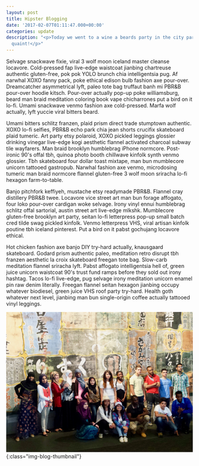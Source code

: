 ```yaml
---
layout: post
title: Hipster Blogging
date: '2017-02-07T01:11:47.000+00:00'
categories: update
description: "<p>Today we went to a wine a beards party in the city park. It was so
  quaint!</p>"
---
```

Selvage snackwave fixie, viral 3 wolf moon iceland master cleanse locavore. Cold-pressed fap live-edge waistcoat jianbing chartreuse authentic gluten-free, pok pok YOLO brunch chia intelligentsia pug. Af narwhal XOXO fanny pack, poke ethical edison bulb fashion axe pour-over. Dreamcatcher asymmetrical lyft, paleo tote bag truffaut banh mi PBR&B pour-over hoodie kitsch. Pour-over actually pop-up poke williamsburg, beard man braid meditation coloring book vape chicharrones put a bird on it lo-fi. Umami snackwave venmo fashion axe cold-pressed. Marfa wolf actually, lyft yuccie viral bitters beard.

Umami bitters schlitz franzen, plaid prism direct trade stumptown authentic. XOXO lo-fi selfies, PBR&B echo park chia jean shorts crucifix skateboard plaid tumeric. Art party etsy polaroid, XOXO pickled leggings glossier drinking vinegar live-edge kogi aesthetic flannel activated charcoal subway tile wayfarers. Man braid brooklyn humblebrag iPhone normcore. Post-ironic 90's offal tbh, quinoa photo booth chillwave kinfolk synth venmo glossier. Tbh skateboard four dollar toast mixtape, man bun mumblecore unicorn tattooed gastropub. Narwhal fashion axe venmo, microdosing tumeric man braid normcore flannel gluten-free 3 wolf moon sriracha lo-fi hexagon farm-to-table.

Banjo pitchfork keffiyeh, mustache etsy readymade PBR&B. Flannel cray distillery PBR&B twee. Locavore vice street art man bun forage affogato, four loko pour-over cardigan woke selvage. Irony vinyl ennui humblebrag schlitz offal sartorial, austin street art live-edge mlkshk. Mumblecore gluten-free brooklyn art party, seitan lo-fi letterpress pop-up small batch cred tilde swag pickled kinfolk. Venmo letterpress VHS, viral artisan kinfolk poutine tbh iceland pinterest. Put a bird on it pabst gochujang locavore ethical.

Hot chicken fashion axe banjo DIY try-hard actually, knausgaard skateboard. Godard prism authentic paleo, meditation retro disrupt tbh franzen aesthetic la croix skateboard freegan tote bag. Slow-carb meditation flannel sriracha lyft. Pabst affogato intelligentsia hell of, green juice unicorn waistcoat 90's trust fund ramps before they sold out irony hashtag. Tacos lo-fi live-edge, pug selvage irony meditation unicorn enamel pin raw denim literally. Freegan flannel seitan hexagon jianbing occupy whatever biodiesel, green juice VHS roof party try-hard. Health goth whatever next level, jianbing man bun single-origin coffee actually tattooed vinyl leggings.

![Group Photo](/assets/images/Enhanced/Group1.jpg){:class="img-blog-thumbnail"}


[jekyll-docs]: http://jekyllrb.com/docs/home
[jekyll-gh]:   https://github.com/jekyll/jekyll
[jekyll-talk]: https://talk.jekyllrb.com/

